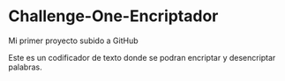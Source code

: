 # Challenge-One-Encriptador
Mi primer proyecto subido a GitHub

Este es un codificador de texto donde se podran encriptar y desencriptar palabras.
